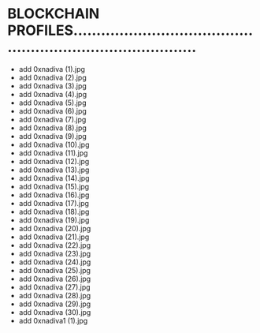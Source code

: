 # BLOCKCHAIN PROFILES................................................................................
- add 0xnadiva (1).jpg
- add 0xnadiva (2).jpg
- add 0xnadiva (3).jpg
- add 0xnadiva (4).jpg
- add 0xnadiva (5).jpg
- add 0xnadiva (6).jpg
- add 0xnadiva (7).jpg
- add 0xnadiva (8).jpg
- add 0xnadiva (9).jpg
- add 0xnadiva (10).jpg
- add 0xnadiva (11).jpg
- add 0xnadiva (12).jpg
- add 0xnadiva (13).jpg
- add 0xnadiva (14).jpg
- add 0xnadiva (15).jpg
- add 0xnadiva (16).jpg
- add 0xnadiva (17).jpg
- add 0xnadiva (18).jpg
- add 0xnadiva (19).jpg
- add 0xnadiva (20).jpg
- add 0xnadiva (21).jpg
- add 0xnadiva (22).jpg
- add 0xnadiva (23).jpg
- add 0xnadiva (24).jpg
- add 0xnadiva (25).jpg
- add 0xnadiva (26).jpg
- add 0xnadiva (27).jpg
- add 0xnadiva (28).jpg
- add 0xnadiva (29).jpg
- add 0xnadiva (30).jpg
- add 0xnadiva1 (1).jpg

